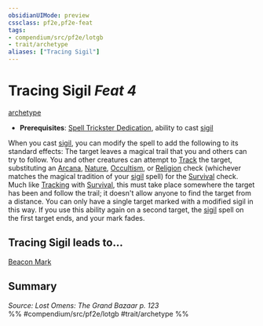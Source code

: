 ```yaml
---
obsidianUIMode: preview
cssclass: pf2e,pf2e-feat
tags:
- compendium/src/pf2e/lotgb
- trait/archetype
aliases: ["Tracing Sigil"]
---
```

# Tracing Sigil  *Feat 4*  
[archetype](../../rules/traits/archetype.md)  

- **Prerequisites**: [Spell Trickster Dedication](spell-trickster-dedication-lotgb.md), ability to cast [sigil](../spells/sigil.md)

When you cast [sigil](../spells/sigil.md), you can modify the spell to add the following to its standard effects: The target leaves a magical trail that you and others can try to follow. You and other creatures can attempt to [Track](../../rules/actions/track.md) the target, substituting an [Arcana](../skills.md#Arcana), [Nature](../skills.md#Nature), [Occultism](../skills.md#Occultism), or [Religion](../skills.md#Religion) check (whichever matches the magical tradition of your [sigil](../spells/sigil.md) spell) for the [Survival](../skills.md#Survival) check. Much like [Tracking](../../rules/actions/track.md) with [Survival](../skills.md#Survival), this must take place somewhere the target has been and follow the trail; it doesn't allow anyone to find the target from a distance. You can only have a single target marked with a modified sigil in this way. If you use this ability again on a second target, the [sigil](../spells/sigil.md) spell on the first target ends, and your mark fades.

## Tracing Sigil leads to...

[Beacon Mark](beacon-mark-lotgb.md)

## Summary

*Source: Lost Omens: The Grand Bazaar p. 123*  
%% #compendium/src/pf2e/lotgb #trait/archetype %%